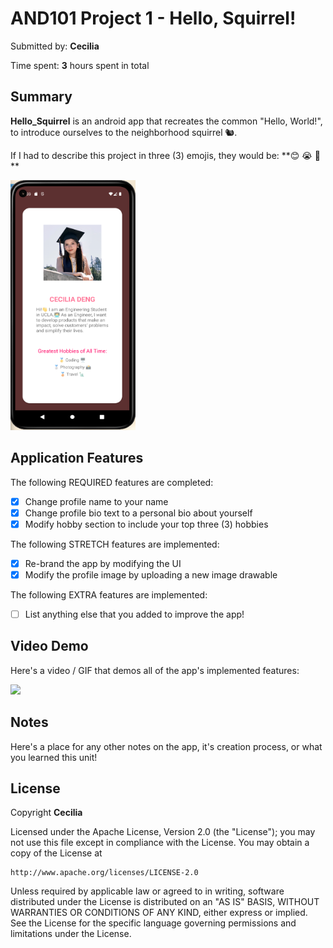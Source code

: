 # AND101 Project 1 - Hello, Squirrel!

Submitted by: **Cecilia**

Time spent: **3** hours spent in total

## Summary

**Hello_Squirrel** is an android app that recreates the common "Hello, World!", to introduce ourselves to the neighborhood squirrel 🐿.  

If I had to describe this project in three (3) emojis, they would be: **😊 😭 🥳 **

<img src='https://github.com/YingluDeng/AND101_proj1_NameCard/blob/main/%20demo_pic.png' width="200" height="400" title='Demo Pic' width='' alt='Demo Pic' />

## Application Features

<!-- (This is a comment) Please be sure to change the [ ] to [x] for any features you completed.  If a feature is not checked [x], you might miss the points for that item! -->

The following REQUIRED features are completed:

- [x] Change profile name to your name
- [x] Change profile bio text to a personal bio about yourself
- [x] Modify hobby section to include your top three (3) hobbies

The following STRETCH features are implemented:

- [x] Re-brand the app by modifying the UI
- [x] Modify the profile image by uploading a new image drawable

The following EXTRA features are implemented:

- [ ] List anything else that you added to improve the app!

## Video Demo
Here's a video / GIF that demos all of the app's implemented features:

<a href="https://www.loom.com/share/7eb9f246ea9546c3b82109aa64a3fff7">
    <img style="max-width:300px;" src="https://cdn.loom.com/sessions/thumbnails/7eb9f246ea9546c3b82109aa64a3fff7-with-play.gif">
  </a>

## Notes

Here's a place for any other notes on the app, it's creation process, or what you learned this unit!

## License

Copyright **Cecilia**

Licensed under the Apache License, Version 2.0 (the "License");
you may not use this file except in compliance with the License.
You may obtain a copy of the License at

    http://www.apache.org/licenses/LICENSE-2.0

Unless required by applicable law or agreed to in writing, software
distributed under the License is distributed on an "AS IS" BASIS,
WITHOUT WARRANTIES OR CONDITIONS OF ANY KIND, either express or implied.
See the License for the specific language governing permissions and
limitations under the License.
